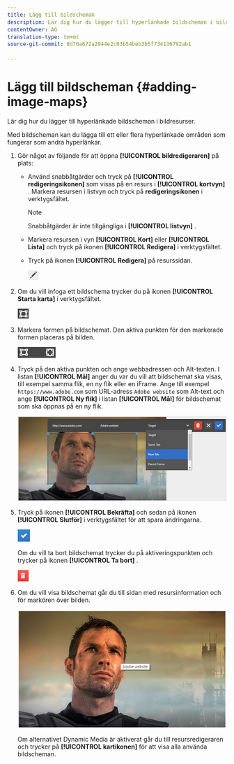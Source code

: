 ```yaml
---
title: Lägg till bildscheman
description: Lär dig hur du lägger till hyperlänkade bildscheman i bildresurser.
contentOwner: AG
translation-type: tm+mt
source-git-commit: 0d70a672a2944e2c03b54beb3b5f734136792ab1

---
```



# Lägg till bildscheman {#adding-image-maps}

Lär dig hur du lägger till hyperlänkade bildscheman i bildresurser.

Med bildscheman kan du lägga till ett eller flera hyperlänkade områden som fungerar som andra hyperlänkar.

1. Gör något av följande för att öppna **[!UICONTROL bildredigeraren]** på plats:

   * Använd snabbåtgärder och tryck på **[!UICONTROL redigeringsikonen]** som visas på en resurs i **[!UICONTROL kortvyn]** . Markera resursen i listvyn och tryck på **redigeringsikonen** i verktygsfältet.

      >[!NOTE]
      >
      >Snabbåtgärder är inte tillgängliga i **[!UICONTROL listvyn]** .

   * Markera resursen i vyn **[!UICONTROL Kort]** eller **[!UICONTROL Lista]** och tryck på ikonen **[!UICONTROL Redigera]** i verktygsfältet.
   * Tryck på ikonen **[!UICONTROL Redigera]** på resurssidan.

      ![chlimage_1-420](assets/chlimage_1-420.png)

1. Om du vill infoga ett bildschema trycker du på ikonen **[!UICONTROL Starta karta]** i verktygsfältet.

   ![chlimage_1-421](assets/chlimage_1-421.png)

1. Markera formen på bildschemat. Den aktiva punkten för den markerade formen placeras på bilden.

   ![chlimage_1-422](assets/chlimage_1-422.png)

1. Tryck på den aktiva punkten och ange webbadressen och Alt-texten. I listan **[!UICONTROL Mål]** anger du var du vill att bildschemat ska visas, till exempel samma flik, en ny flik eller en iFrame. Ange till exempel `https://www.adobe.com` som URL-adress `Adobe website` som Alt-text och ange **[!UICONTROL Ny flik]** i listan **[!UICONTROL Mål]** för bildschemat som ska öppnas på en ny flik.

   ![chlimage_1-423](assets/chlimage_1-423.png)

1. Tryck på ikonen **[!UICONTROL Bekräfta]** och sedan på ikonen **[!UICONTROL Slutför]** i verktygsfältet för att spara ändringarna.

   ![chlimage_1-424](assets/chlimage_1-424.png)

   Om du vill ta bort bildschemat trycker du på aktiveringspunkten och trycker på ikonen **[!UICONTROL Ta bort]** .

   ![chlimage_1-425](assets/chlimage_1-425.png)

1. Om du vill visa bildschemat går du till sidan med resursinformation och för markören över bilden.

   ![chlimage_1-426](assets/chlimage_1-426.png)

   Om alternativet Dynamic Media är aktiverat går du till resursredigeraren och trycker på **[!UICONTROL kartikonen]** för att visa alla använda bildscheman.
